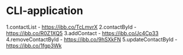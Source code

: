 # CLI-application

1.contactList - https://ibb.co/TcLmvrX
2.contactById - https://ibb.co/R0Z1XQ5
3.addContact - https://ibb.co/Jc4Cp33
4.removeContactById - https://ibb.co/9hSXkFN
5.updateContactById - https://ibb.co/1fgp3Wk
